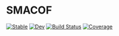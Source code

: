 # SMACOF

[![Stable](https://img.shields.io/badge/docs-stable-blue.svg)](https://alainchau.github.io/SMACOF.jl/stable)
[![Dev](https://img.shields.io/badge/docs-dev-blue.svg)](https://alainchau.github.io/SMACOF.jl/dev)
[![Build Status](https://travis-ci.com/alainchau/SMACOF.jl.svg?branch=master)](https://travis-ci.com/alainchau/SMACOF.jl)
[![Coverage](https://codecov.io/gh/alainchau/SMACOF.jl/branch/master/graph/badge.svg)](https://codecov.io/gh/alainchau/SMACOF.jl)
